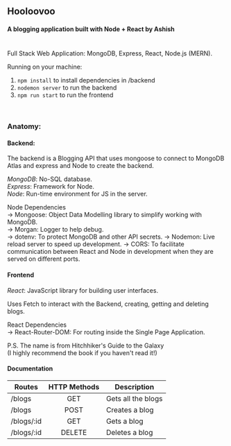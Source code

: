 ## Hooloovoo
#### A blogging application built with Node + React by Ashish
#

Full Stack Web Application: MongoDB, Express, React, Node.js (MERN).

Running on your machine:
1. `npm install` to install dependencies in /backend
2. `nodemon server` to run the backend
3. `npm run start` to run the frontend

<br />

### __Anatomy__:


#### __Backend__:

The backend is a Blogging API that uses mongoose to connect to MongoDB Atlas and express and Node to create the backend.

_MongoDB_: No-SQL database.\
_Express_: Framework for Node.\
_Node_: Run-time environment for JS in the server.

Node Dependencies\
-> Mongoose: Object Data Modelling library to simplify working with MongoDB.\
-> Morgan: Logger to help debug.\
-> dotenv: To protect MongoDB and other API secrets.
-> Nodemon: Live reload server to speed up development.
-> CORS: To facilitate communication between React and Node in development when they are served on different ports.


#### __Frontend__

_React_: JavaScript library for building user interfaces.

Uses Fetch to interact with the Backend, creating, getting and deleting blogs.

React Dependencies\
-> React-Router-DOM: For routing inside the Single Page Application.

P.S.
The name is from Hitchhiker's Guide to the Galaxy\
(I highly recommend the book if you haven't read it!)

#### __Documentation__

| Routes     | HTTP Methods  |   Description      |
|------------|:-------------:|--------------------|
| /blogs     |      GET      | Gets all the blogs |
| /blogs     |     POST      | Creates a blog     |
| /blogs/:id |      GET      | Gets a blog        |
| /blogs/:id |    DELETE     | Deletes a blog     |